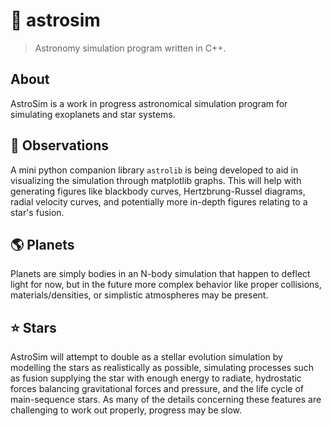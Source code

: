 # :dizzy: astrosim
> Astronomy simulation program written in C++.

## About
AstroSim is a work in progress astronomical simulation program for simulating exoplanets and star systems. 

## :telescope: Observations
A mini python companion library `astrolib` is being developed to aid in visualizing the simulation through matplotlib graphs. This will help with
generating figures like blackbody curves, Hertzbrung-Russel diagrams, radial velocity curves, and potentially more in-depth figures relating to a star's
fusion.

## :earth_americas: Planets
Planets are simply bodies in an N-body simulation that happen to deflect light for now, but in the future more complex behavior like proper collisions, 
materials/densities, or simplistic atmospheres may be present.

## :star: Stars
AstroSim will attempt to double as a stellar evolution simulation by modelling the stars as realistically as possible, simulating processes such as fusion 
supplying the star with enough energy to radiate, hydrostatic forces balancing gravitational forces and pressure, and the life cycle of main-sequence stars.
As many of the details concerning these features are challenging to work out properly, progress may be slow.
